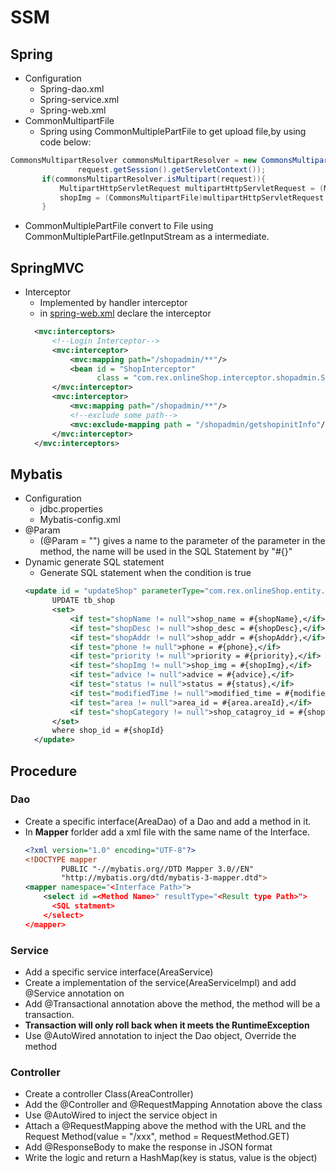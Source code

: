 # SSM
## Spring
- Configuration
  - Spring-dao.xml
  - Spring-service.xml
  - Spring-web.xml
- CommonMultipartFile 
    - Spring using CommonMultiplePartFile to get upload file,by using code below:
 ``` java
CommonsMultipartResolver commonsMultipartResolver = new CommonsMultipartResolver(
                request.getSession().getServletContext());
        if(commonsMultipartResolver.isMultipart(request)){
            MultipartHttpServletRequest multipartHttpServletRequest = (MultipartHttpServletRequest) request;
            shopImg = (CommonsMultipartFile)multipartHttpServletRequest.getFile("shopImg");
        }
 ```

   - CommonMultiplePartFile convert to File using CommonMultiplePartFile.getInputStream as a intermediate.
## SpringMVC
- Interceptor
  - Implemented by handler interceptor
  - in [spring-web.xml](./src/main/resources/spring/spring-web.xml) declare the interceptor
  ```XML
    <mvc:interceptors>
        <!--Login Interceptor-->
        <mvc:interceptor>
            <mvc:mapping path="/shopadmin/**"/>
            <bean id = "ShopInterceptor"
                  class = "com.rex.onlineShop.interceptor.shopadmin.ShopLoginInterceptor"/>
        </mvc:interceptor>
        <mvc:interceptor>
            <mvc:mapping path="/shopadmin/**"/>
            <!--exclude some path-->
            <mvc:exclude-mapping path = "/shopadmin/getshopinitInfo"/>
        </mvc:interceptor>
    </mvc:interceptors>
  ```
## Mybatis
- Configuration
  - jdbc.properties
  - Mybatis-config.xml
- @Param
  - (@Param = "<name>") gives a name to the parameter of the parameter in the method, the name will be used in the SQL Statement by "#{}"
- Dynamic generate SQL statement
  - Generate SQL statement when the condition is true
  ``` XML
  <update id = "updateShop" parameterType="com.rex.onlineShop.entity.Shop">
        UPDATE tb_shop
        <set>
            <if test="shopName != null">shop_name = #{shopName},</if>
            <if test="shopDesc != null">shop_desc = #{shopDesc},</if>
            <if test="shopAddr != null">shop_addr = #{shopAddr},</if>
            <if test="phone != null">phone = #{phone},</if>
            <if test="priority != null">priority = #{priority},</if>
            <if test="shopImg != null">shop_img = #{shopImg},</if>
            <if test="advice != null">advice = #{advice},</if>
            <if test="status != null">status = #{status},</if>
            <if test="modifiedTime != null">modified_time = #{modifiedTime},</if>
            <if test="area != null">area_id = #{area.areaId},</if>
            <if test="shopCategory != null">shop_catagroy_id = #{shopCategory.shopCatagoryId}</if>
        </set>
        where shop_id = #{shopId}
    </update>
  ```
## Procedure
### Dao
- Create a specific interface(AreaDao) of a Dao and add a method in it.
- In **Mapper** forlder add a xml file with the same name of the Interface.
  ``` XML
  <?xml version="1.0" encoding="UTF-8"?>
  <!DOCTYPE mapper
          PUBLIC "-//mybatis.org//DTD Mapper 3.0//EN"
          "http://mybatis.org/dtd/mybatis-3-mapper.dtd">
  <mapper namespace="<Interface Path>">
      <select id =<Method Name>" resultType="<Result type Path>">
        <SQL statment>
      </select>
  </mapper>
  ```
### Service
- Add a specific service interface(AreaService)
- Create a implementation of the service(AreaServiceImpl) and add @Service annotation on
- Add @Transactional annotation above the method, the method will be a transaction.
- **Transaction will only roll back when it meets the RuntimeException**
- Use @AutoWired annotation to inject the Dao object, Override the method

### Controller
- Create a controller Class(AreaController)
- Add the @Controller and @RequestMapping Annotation above the class
- Use @AutoWired to inject the service object in
- Attach a @RequestMapping above the method with the URL and the Request Method(value = "/xxx", method = RequestMethod.GET)
- Add @ResponseBody to make the response in JSON format
- Write the logic and return a HashMap(key is status, value is the object)
